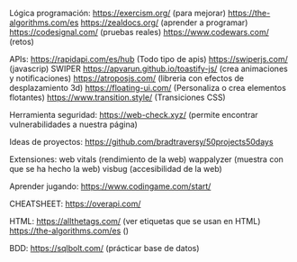 Lógica programación:
https://exercism.org/ (para mejorar)
https://the-algorithms.com/es 
https://zealdocs.org/ (aprender a programar)
https://codesignal.com/ (pruebas reales)
https://www.codewars.com/ (retos)
<br>

APIs:
https://rapidapi.com/es/hub (Todo tipo de apis)
https://swiperjs.com/ (javascrip) SWIPER
https://apvarun.github.io/toastify-js/ (crea animaciones y notificaciones)
https://atroposjs.com/ (libreria con efectos de desplazamiento 3d)
https://floating-ui.com/ (Personaliza o crea elementos flotantes)
https://www.transition.style/ (Transiciones CSS) 

Herramienta seguridad:
https://web-check.xyz/ (permite encontrar vulnerabilidades a nuestra página) 

Ideas de proyectos:
https://github.com/bradtraversy/50projects50days

Extensiones: 
web vitals (rendimiento de la web)
wappalyzer (muestra con que se ha hecho la web)
visbug (accesibilidad de la web)

Aprender jugando: 
https://www.codingame.com/start/

CHEATSHEET:
https://overapi.com/

HTML:
https://allthetags.com/ (ver etiquetas que se usan en HTML)
https://the-algorithms.com/es ()

BDD: 
https://sqlbolt.com/ (prácticar base de datos)
